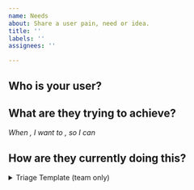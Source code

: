 ```yaml
---
name: Needs
about: Share a user pain, need or idea.
title: ''
labels: ''
assignees: ''

---
```


<!-- There are _many_ different frameworks for describing problems and ideas, feel free to use a framework you are already used to, otherwise use the following prompts to guide you-->

## Who is your user?
<!-- describe the broad class of user rather than an individual i.e. contribtuors to multiple collectives-->

## What are they trying to achieve?
<!-- try not to describe a solution, try to describe what they are _ultimately_ trying to acheive i.e. file a tax return. Feel free to use the following as a template.-->

_When <situation>, I want to <motivation>, so I can <outcome>_

## How are they currently doing this?
<!-- problems with workarounds already followed are likely to have a greater need for the individual. --> 

<details>
  <summary>Triage Template (team only)</summary>

  This template is for members of the team to triage for prioritisation. For more guidance see https://www.loom.com/share/369ab467fbc64dec848085d38ff57ca0:

  P1 high frequency high impact
  P2 low frequency, high impact
  P3 high frequency, low impact
  P4 low frequency, low impact

  Examples of high impact - a problem affects users during an essential process (expenses and payments > onboarding and registration > contributing) with no workaround.

  High frequency - >10% of users affected (measured as a proportion of total potential users for this case).
</details>
